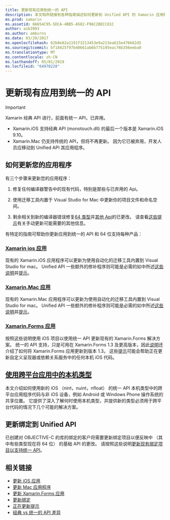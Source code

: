 ```yaml
---
title: 更新现有应用到统一的 API
description: 本文档所链接到各种指南描述如何更新到 Unified API 的 Xamarin 应用程序。 它讨论了 Xamarin.iOS 应用，Xamarin.Mac 应用。 Xamarin.Forms 应用，在跨平台应用和绑定项目中的本机类型。
ms.prod: xamarin
ms.assetid: 8A654C95-5DCA-4BB5-A582-F96C2BECC81C
author: asb3993
ms.author: amburns
ms.date: 03/29/2017
ms.openlocfilehash: 62b8e82a1191f3213453e9a213ea615e476662d5
ms.sourcegitcommit: bf18425f97b48661ab6b775195eac76b356eeba0
ms.translationtype: MT
ms.contentlocale: zh-CN
ms.lasthandoff: 05/01/2019
ms.locfileid: "64978228"
---
```

# <a name="updating-existing-apps-to-the-unified-api"></a>更新现有应用到统一的 API

> [!IMPORTANT]
> Xamarin 经典 API 进行，前面有统一 API，已弃用。
> - Xamarin.iOS 支持经典 API (monotouch.dll) 的最后一个版本是 Xamarin.iOS 9.10。
> - Xamarin.Mac 仍支持传统的 API，但将不再更新。 因为它已被弃用，开发人员应移动到 Unified API 其应用程序。

## <a name="how-to-update-your-apps"></a>如何更新您的应用程序

有三个步骤来更新您的应用程序：

1. 修复任何编译器警告中的现有代码，特别是那些与已弃用的 Api。

2. 使用迁移工具内置于 Visual Studio for Mac 中更新你的项目文件和命名空间。

3. 剩余相关到新的编译器错误修复[64 类型](~/cross-platform/macios/nativetypes.md)并[其他 Api](~/cross-platform/macios/unified/overview.md#deprecated-typos)的已更改。 请查看[这些提示](~/cross-platform/macios/unified/updating-tips.md)有关手动更新可能需要的其他信息。

有特定的指南可帮助你更新应用到统一的 API 和 64 位支持每种产品：

### <a name="xamarinios-appscross-platformmaciosunifiedupdating-ios-appsmd"></a>[Xamarin ios 应用](~/cross-platform/macios/unified/updating-ios-apps.md)

现有的 Xamarin.iOS 应用程序可以更新为使用自动化的迁移工具内置到 Visual Studio for mac。 Unified API 一些额外的修补程序则可能是必需的如中所述[这些说明](~/cross-platform/macios/unified/updating-ios-apps.md)并[提示](~/cross-platform/macios/unified/updating-tips.md)。

###  <a name="xamarinmac-appscross-platformmaciosunifiedupdating-mac-appsmd"></a>[Xamarin.Mac 应用](~/cross-platform/macios/unified/updating-mac-apps.md)

现有的 Xamarin.Mac 应用程序可以更新为使用自动化的迁移工具内置到 Visual Studio for mac。 Unified API 一些额外的修补程序则可能是必需的如中所述[这些说明](~/cross-platform/macios/unified/updating-mac-apps.md)并[提示](~/cross-platform/macios/unified/updating-tips.md)。

###  <a name="xamarinforms-appscross-platformmaciosunifiedupdating-xamarin-forms-appsmd"></a>[Xamarin.Forms 应用](~/cross-platform/macios/unified/updating-xamarin-forms-apps.md)

按照这些说明使用 iOS 项目以使用统一 API 更新现有的 Xamarin.Forms 解决方案。 统一的 API 支持，只是可用在 Xamarin.Forms 1.3 及更高版本，因此[说明](~/cross-platform/macios/unified/updating-xamarin-forms-apps.md)还介绍了如何将 Xamarin.Forms 应用更新到版本 1.3。 这些[提示](~/cross-platform/macios/unified/updating-tips.md)可能会帮助正在更新自定义呈现器或依赖关系服务中的任何本机 iOS 代码。

## <a name="working-with-native-types-in-cross-platform-appscross-platformmaciosnativetypesmd"></a>[使用跨平台应用中的本机类型](~/cross-platform/macios/nativetypes.md)

本文介绍如何使用新的 iOS （nint，nuint，nfloat） 的统一 API 本机类型中的跨平台应用程序代码与非 iOS 设备，例如 Android 或 Windows Phone 操作系统的共享位置。 它提供了深入了解何时使用本机类型，并提供新的类型必须用于跨平台代码的情况下几个可能的解决方案。

## <a name="update-bindings-to-the-unified-api"></a>更新绑定到 Unified API

已创建对 OBJECTIVE-C 的库的绑定的客户将需要更新绑定项目以便反映中 （其中有些类型现在将 64 位） 的基础 API 的更改。
请按照这些说明[更新现有绑定项目以支持统一 API](~/cross-platform/macios/unified/update-binding.md)。

## <a name="related-links"></a>相关链接

- [更新 iOS 应用](~/cross-platform/macios/unified/updating-ios-apps.md)
- [更新 Mac 应用程序](~/cross-platform/macios/unified/updating-mac-apps.md)
- [更新 Xamarin.Forms 应用](~/cross-platform/macios/unified/updating-xamarin-forms-apps.md)
- [更新绑定](~/cross-platform/macios/unified/update-binding.md)
- [正在更新提示](~/cross-platform/macios/unified/updating-tips.md)
- [经典 vs 统一的 API 差异](https://developer.xamarin.com/releases/ios/api_changes/classic-vs-unified-8.6.0/)
